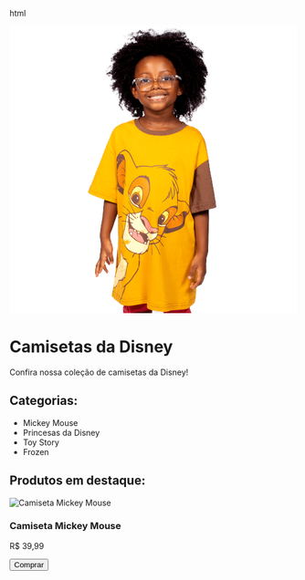 html
<!DOCTYPE html>
<html>
<head>
  <title>Camisetas da Disney</title>
</head>
<body>
  <img src="reileao (1).png" alt="Camisetas da Disney">
  <h1>Camisetas da Disney</h1>
  <p>Confira nossa coleção de camisetas da Disney!</p>

  <h2>Categorias:</h2>
  <ul>
    <li>Mickey Mouse</li>
    <li>Princesas da Disney</li>
    <li>Toy Story</li>
    <li>Frozen</li>
    <!-- Adicione mais categorias aqui -->
  </ul>

  <h2>Produtos em destaque:</h2>
  <div class="produto">
    <img src="caminho_para_imagem.jpg" alt="Camiseta Mickey Mouse">
    <h3>Camiseta Mickey Mouse</h3>
    <p>R$ 39,99</p>
    <button>Comprar</button>
  </div>

  <!-- Adicione mais produtos em destaque aqui -->

</body>
</html>
